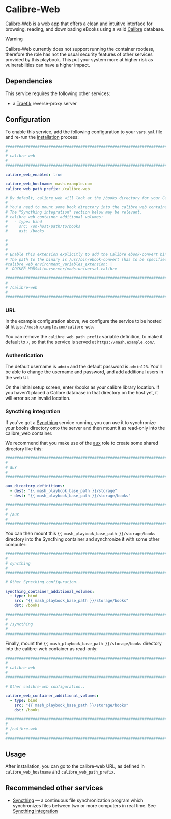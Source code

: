<!--
SPDX-FileCopyrightText: 2024 Slavi Pantaleev
SPDX-FileCopyrightText: 2024 noah
SPDX-FileCopyrightText: 2024 - 2025 MASH project contributors

SPDX-License-Identifier: AGPL-3.0-or-later
-->

# Calibre-Web

[Calibre-Web](https://github.com/janeczku/calibre-web) is a web app that offers a clean and intuitive interface for browsing, reading, and downloading eBooks using a valid [Calibre](https://calibre-ebook.com/) database.

> [!WARNING]
> Calibre-Web currently does not support running the container rootless, therefore the role has not the usual security features of other services provided by this playbook. This put your system more at higher risk as vulnerabilities can have a higher impact.

## Dependencies

This service requires the following other services:

- a [Traefik](traefik.md) reverse-proxy server


## Configuration

To enable this service, add the following configuration to your `vars.yml` file and re-run the [installation](../installing.md) process:

```yaml
########################################################################
#                                                                      #
# calibre-web                                                          #
#                                                                      #
########################################################################

calibre_web_enabled: true

calibre_web_hostname: mash.example.com
calibre_web_path_prefix: /calibre-web

# By default, calibre_web will look at the /books directory for your Calibre database.
#
# You'd need to mount some book directory into the calibre_web container, like shown below.
# The "Syncthing integration" section below may be relevant.
# calibre_web_container_additional_volumes:
#   - type: bind
#     src: /on-host/path/to/books
#     dst: /books

#
#
#
# Enable this extension explicitly to add the Calibre ebook-convert binary (x64 only). Omit this variable for a lightweight image.
# The path to the binary is /usr/bin/ebook-convert (has to be specified in the web interface — also specify the path to Calibre binaries as well; usr/bin)
#calibre_web_environment_variables_extension: |
#  DOCKER_MODS=linuxserver/mods:universal-calibre

########################################################################
#                                                                      #
# /calibre-web                                                         #
#                                                                      #
########################################################################
```

### URL

In the example configuration above, we configure the service to be hosted at `https://mash.example.com/calibre-web`.

You can remove the `calibre_web_path_prefix` variable definition, to make it default to `/`, so that the service is served at `https://mash.example.com/`.

### Authentication

The default username is `admin` and the default password is `admin123`.
You'll be able to change the username and password, and add additional users in the web UI.

On the initial setup screen, enter /books as your calibre library location.
If you haven't placed a Calibre database in that directory on the host yet, it will error as an invalid location.

### Syncthing integration

If you've got a [Syncthing](syncthing.md) service running, you can use it to synchronize your books directory onto the server and then mount it as read-only into the calibre_web container.

We recommend that you make use of the [aux](auxiliary.md) role to create some shared directory like this:

```yaml
########################################################################
#                                                                      #
# aux                                                                  #
#                                                                      #
########################################################################

aux_directory_definitions:
  - dest: "{{ mash_playbook_base_path }}/storage"
  - dest: "{{ mash_playbook_base_path }}/storage/books"

########################################################################
#                                                                      #
# /aux                                                                 #
#                                                                      #
########################################################################
```

You can then mount this `{{ mash_playbook_base_path }}/storage/books` directory into the Syncthing container and synchronize it with some other computer:

```yaml
########################################################################
#                                                                      #
# syncthing                                                            #
#                                                                      #
########################################################################

# Other Syncthing configuration..

syncthing_container_additional_volumes:
  - type: bind
    src: "{{ mash_playbook_base_path }}/storage/books"
    dst: /books

########################################################################
#                                                                      #
# /syncthing                                                           #
#                                                                      #
########################################################################
```

Finally, mount the `{{ mash_playbook_base_path }}/storage/books` directory into the calibre-web container as read-only:

```yaml
########################################################################
#                                                                      #
# calibre-web                                                          #
#                                                                      #
########################################################################

# Other calibre-web configuration..

calibre_web_container_additional_volumes:
  - type: bind
    src: "{{ mash_playbook_base_path }}/storage/books"
    dst: /books

########################################################################
#                                                                      #
# /calibre-web                                                         #
#                                                                      #
########################################################################
```

## Usage

After installation, you can go to the calibre-web URL, as defined in `calibre_web_hostname` and `calibre_web_path_prefix`.

## Recommended other services

- [Syncthing](syncthing.md) — a continuous file synchronization program which synchronizes files between two or more computers in real time. See [Syncthing integration](#syncthing-integration)
